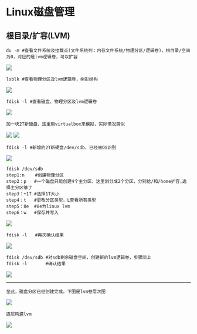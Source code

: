 # Linux磁盘管理 #

## 根目录/扩容(LVM) ##
	du -m #查看文件系统及挂载点(文件系统列：内存文件系统/物理分区/逻辑卷)，根目录/空间为0，对应的是lvm逻辑卷，可以扩容
![](doc/du_m.PNG)

	lsblk #查看物理分区及lvm逻辑卷，树形结构

![](doc/lsblk.PNG)

    fdisk -l #查看磁盘、物理分区及lvm逻辑卷

![](doc/fdisk_l.PNG)

	加一块2T新硬盘，这里用virtualbox来模拟，实际情况类似

![](doc/vbox1.PNG)
![](doc/vbox2.PNG)

	fdisk -l #新增的2T新硬盘/dev/sdb，已经被OS识别

![](doc/fdisk_l2.PNG)

	fdisk /dev/sdb
	step1:n    #创建物理分区
    step2：p   #一个磁盘只能创建4个主分区，这里划分成2个分区，分别给/和/home扩容,选择主分区够了
    step3：+1T #选择1T大小
    step4：t   #更改分区类型，L查看所有类型
    step5：8e  #8e为linux lvm
	step6：w   #保存并写入

![](doc/fdisk_l3.PNG)

	fdisk -l   #再次确认结果

![](doc/fdisk_l4.PNG)

	fdisk /dev/sdb #对sdb剩余磁盘空间，创建新的lvm逻辑卷，步骤同上
	fdisk -l       #确认结果

![](doc/fdisk_l5.PNG)

---

	至此，磁盘分区已经创建完成。下图是lvm卷层次图

![](doc/lvm.jpg)

    逐层构建lvm

![](doc/partion.png)